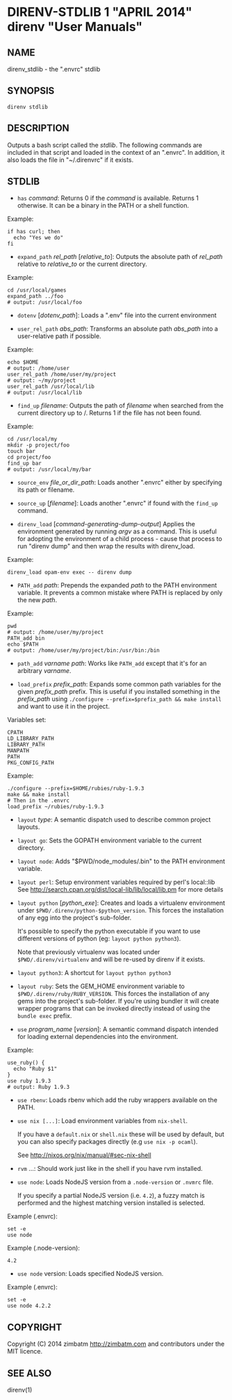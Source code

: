 DIRENV-STDLIB 1 "APRIL 2014" direnv "User Manuals"
==================================================

NAME
----

direnv_stdlib - the ".envrc" stdlib

SYNOPSIS
--------

`direnv stdlib`

DESCRIPTION
-----------

Outputs a bash script called the *stdlib*. The following commands are included in that script and loaded in the context of an ".envrc". In addition, it also loads the file in "~/.direnvrc" if it exists.

STDLIB
------

* `has` *command*:
    Returns 0 if the *command* is available. Returns 1 otherwise. It can be a binary in the PATH or a shell function.

Example:

    if has curl; then
      echo "Yes we do"
    fi

* `expand_path` *rel_path* [*relative_to*]:
    Outputs the absolute path of *rel_path* relative to *relative_to* or the current directory.

Example:

    cd /usr/local/games
    expand_path ../foo
    # output: /usr/local/foo

* `dotenv` [*dotenv_path*]:
    Loads a ".env" file into the current environment

* `user_rel_path` *abs_path*:
    Transforms an absolute path *abs_path* into a user-relative path if possible.

Example:

    echo $HOME
    # output: /home/user
    user_rel_path /home/user/my/project
    # output: ~/my/project
    user_rel_path /usr/local/lib
    # output: /usr/local/lib

* `find_up` *filename*:
    Outputs the path of *filename* when searched from the current directory up to /. Returns 1 if the file has not been found.

Example:

    cd /usr/local/my
    mkdir -p project/foo
    touch bar
    cd project/foo
    find_up bar
    # output: /usr/local/my/bar

* `source_env` *file_or_dir_path*:
    Loads another ".envrc" either by specifying its path or filename.

* `source_up` [*filename*]:
    Loads another ".envrc" if found with the `find_up` command.

* `direnv_load` [*command-generating-dump-output*]
    Applies the environment generated by running *argv* as a
    command. This is useful for adopting the environment of a child
    process - cause that process to run "direnv dump" and then wrap
    the results with direnv_load.

Example:

    direnv_load opam-env exec -- direnv dump

* `PATH_add` *path*:
    Prepends the expanded *path* to the PATH environment variable. It prevents a common mistake where PATH is replaced by only the new *path*.

Example:

    pwd
    # output: /home/user/my/project
    PATH_add bin
    echo $PATH
    # output: /home/user/my/project/bin:/usr/bin:/bin

* `path_add` *varname* *path*:
    Works like `PATH_add` except that it's for an arbitrary *varname*.

* `load_prefix` *prefix_path*:
    Expands some common path variables for the given *prefix_path* prefix. This is useful if you installed something in the *prefix_path* using
    `./configure --prefix=$prefix_path && make install` and want to use it in
    the project.

Variables set:

    CPATH
    LD_LIBRARY_PATH
    LIBRARY_PATH
    MANPATH
    PATH
    PKG_CONFIG_PATH

Example:

    ./configure --prefix=$HOME/rubies/ruby-1.9.3
    make && make install
    # Then in the .envrc
    load_prefix ~/rubies/ruby-1.9.3

* `layout` *type*:
    A semantic dispatch used to describe common project layouts.

* `layout go`:
    Sets the GOPATH environment variable to the current directory.

* `layout node`:
    Adds "$PWD/node_modules/.bin" to the PATH environment variable.

* `layout perl`:
    Setup environment variables required by perl's local::lib
    See http://search.cpan.org/dist/local-lib/lib/local/lib.pm for more
    details

* `layout python` [*python_exe*]:
    Creates and loads a virtualenv environment under `$PWD/.direnv/python-$python_version`. This forces the installation of any egg into the project's sub-folder.

    It's possible to specify the python executable if you want to use different versions of python (eg: `layout python python3`).

    Note that previously virtualenv was located under `$PWD/.direnv/virtualenv` and will be re-used by direnv if it exists.

* `layout python3`:
    A shortcut for `layout python python3`

* `layout ruby`:
    Sets the GEM_HOME environment variable to `$PWD/.direnv/ruby/RUBY_VERSION`. This forces the installation of any gems into the project's sub-folder.
    If you're using bundler it will create wrapper programs that can be invoked directly instead of using the `bundle exec` prefix.

* `use` *program_name* [*version*]:
    A semantic command dispatch intended for loading external dependencies into the environment.

Example:

    use_ruby() {
      echo "Ruby $1"
    }
    use ruby 1.9.3
    # output: Ruby 1.9.3

* `use rbenv`:
    Loads rbenv which add the ruby wrappers available on the PATH.
* `use nix [...]`:
    Load environment variables from `nix-shell`.

    If you have a `default.nix` or `shell.nix` these will be
    used by default, but you can also specify packages directly
    (e.g `use nix -p ocaml`).

    See http://nixos.org/nix/manual/#sec-nix-shell
* `rvm` ...:
    Should work just like in the shell if you have rvm installed.

* `use node`:
    Loads NodeJS version from a `.node-version` or `.nvmrc` file.

    If you specify a partial NodeJS version (i.e. `4.2`), a fuzzy
    match is performed and the highest matching version installed
    is selected.

Example (.envrc):

    set -e
    use node

Example (.node-version):

    4.2

* `use node` version:
    Loads specified NodeJS version.

Example (.envrc):

    set -e
    use node 4.2.2

COPYRIGHT
---------

Copyright (C) 2014 zimbatm <http://zimbatm.com> and contributors under the MIT licence.

SEE ALSO
--------

direnv(1)
